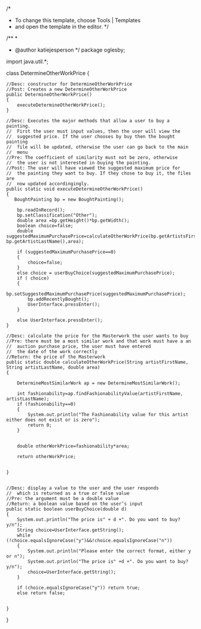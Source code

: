 /*
 * To change this template, choose Tools | Templates
 * and open the template in the editor.
 */

/**
 *
 * @author katiejesperson
 */
 package oglesby;

import java.util.*;



class DetermineOtherWorkPrice {

    //Desc: constructor for DetermineOtherWorkPrice
    //Post: Creates a new DetermineOtherWorkPrice
    public DetermineOtherWorkPrice()
    {
        executeDetermineOtherWorkPrice();
    }

    //Desc: Executes the major methods that allow a user to buy a painting.
    //  First the user must input values, then the user will view the
    //  suggested price. If the user chooses by buy then the bought painting
    //  file will be updated, otherwise the user can go back to the main
    //  menu
    //Pre: The coefficient of similarity must not be zero, otherwise
    //  the user is not interested in buying the painting.
    //Post: The user will have viewed the suggested maximum price for
    //  the painting they want to buy. If they chose to buy it, the files are
    //  now updated accordingingly.
    public static void executeDetermineOtherWorkPrice()
    {
       BoughtPainting bp = new BoughtPainting();

        bp.readInRecord();
        bp.setClassification("Other");
        double area =bp.getHeight()*bp.getWidth();
        boolean choice=false;
        double suggestedMaximumPurchasePrice=calculateOtherWorkPrice(bp.getArtistsFirstName(), bp.getArtistLastName(),area);

        if (suggestedMaximumPurchasePrice==0)
        {
            choice=false;
        }
        else choice = userBuyChoice(suggestedMaximumPurchasePrice);
        if ( choice)
        {
            bp.setSuggestedMaximumPurchasePrice(suggestedMaximumPurchasePrice);
            bp.addRecentlyBought();
            UserInterface.pressEnter();
        }

        else UserInterface.pressEnter();
    }

    //Desc: calculate the price for the Masterwork the user wants to buy
    //Pre: there must be a most similar work and that work must have a an
    //  auction purchase price, the user must have entered
    //  the date of the work correctly
    //Return: the price of the Masterwork
    public static double calculateOtherWorkPrice(String artistFirstName, String artistLastName, double area)
    {

        DetermineMostSimilarWork ap = new DetermineMostSimilarWork();

    	int fashionability=ap.findFashionabilityValue(artistFirstName, artistLastName);
        if (fashionability==0)
        {
            System.out.println("The Fashionability value for this artist either does not exist or is zero");
            return 0;
        }


        double otherWorkPrice=fashionability*area;

        return otherWorkPrice;


    }


    //Desc: display a value to the user and the user responds
    //  which is returned as a true or false value
    //Pre: the argument must be a double value
    //Return: a boolean value based on the user’s input
    public static boolean userBuyChoice(double d)
    {
    	System.out.println("The price is" + d +". Do you want to buy? y/n");
    	String choice=UserInterface.getString();
        while (!choice.equalsIgnoreCase("y")&&!choice.equalsIgnoreCase("n"))
        {
            System.out.println("Please enter the correct format, either y or n");
            System.out.println("The price is" +d +". Do you want to buy? y/n");
            choice=UserInterface.getString();
        }

        if (choice.equalsIgnoreCase("y")) return true;
        else return false;


    }

}
